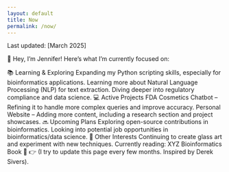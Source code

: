 ```yaml
---
layout: default
title: Now
permalink: /now/
---
```


Last updated: [March 2025]

👋 Hey, I’m Jennifer! Here’s what I’m currently focused on:

📚 Learning & Exploring
Expanding my Python scripting skills, especially for bioinformatics applications.
Learning more about Natural Language Processing (NLP) for text extraction.
Diving deeper into regulatory compliance and data science.
💻 Active Projects
FDA Cosmetics Chatbot – Refining it to handle more complex queries and improve accuracy.
Personal Website – Adding more content, including a research section and project showcases.
🔜 Upcoming Plans
Exploring open-source contributions in bioinformatics.
Looking into potential job opportunities in bioinformatics/data science.
🎨 Other Interests
Continuing to create glass art and experiment with new techniques.
Currently reading: XYZ Bioinformatics Book 📖
👉 (I try to update this page every few months. Inspired by Derek Sivers).